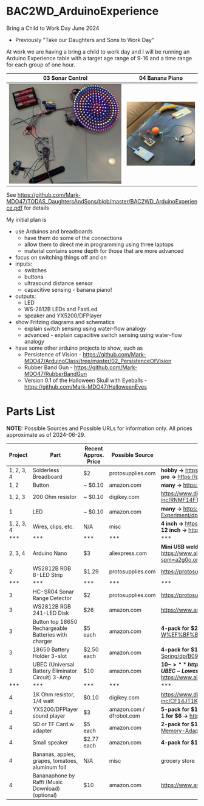 # BAC2WD_ArduinoExperience
Bring a Child to Work Day June 2024
- Previously "Take our Daughters and Sons to Work Day"

At work we are having a bring a child to work day and I will be running an Arduino Experience table with a target age range of 9-16 and a time range for each group of one hour.

| 03 Sonar Control | 04 Banana Piano |
| --- | --- |
| ![alt text](https://github.com/Mark-MDO47/TODAS_DaughtersAndSons/blob/master/resources/images/03_SonarControlSetup.jpg "Setup for project 03 Sonar Control") | ![alt text](https://github.com/Mark-MDO47/TODAS_DaughtersAndSons/blob/master/resources/images/04_BananaPianoSetup.png "Setup for project 04 Banana Piano") |

See https://github.com/Mark-MDO47/TODAS_DaughtersAndSons/blob/master/BAC2WD_ArduinoExperience.pdf for details

My initial plan is
- use Arduinos and breadboards
  - have them do some of the connections
  - allow them to direct me in programming using three laptops
  - material contains some depth for those that are more advanced
- focus on switching things off and on
- inputs:
  - switches
  - buttons
  - ultrasound distance sensor
  - capacitive sensing - banana piano!
- outputs:
  - LED
  - WS-2812B LEDs and FastLed
  - speaker and YX5200/DFPlayer
- show Fritzing diagrams and schematics
  - explain switch sensing using water-flow analogy
  - advanced - explain capacitive switch sensing using water-flow analogy
- have some other arduino projects to show, such as
  - Persistence of Vision - https://github.com/Mark-MDO47/ArduinoClass/tree/master/02_PersistenceOfVision
  - Rubber Band Gun - https://github.com/Mark-MDO47/RubberBandGun
  - Version 0.1 of the Halloween Skull with Eyeballs - https://github.com/Mark-MDO47/HalloweenEyes

# Parts List
**NOTE:** Possible Sources and Possible URLs for information only. All prices approximate as of 2024-06-29.

| Project | Part | Recent Approx. Price | Possible Source | Possible URL |
| --- | --- | --- | --- | --- |
| 1, 2, 3, 4 | Solderless Breadboard | $2 | protosupplies.com | **hobby ->** https://protosupplies.com/product/breadboard-mb102-400-tie-points<br>**pro ->** https://protosupplies.com/product/solderless-breadboard-400-pro-series |
| 1, 2 | Button | ~ $0.10 | amazon.com | **many ->** https://www.amazon.com/gp/product/B07C7211PJ |
| 1, 2, 3 | 200 Ohm resistor | ~ $0.10 | digikey.com | https://www.digikey.com/en/products/detail/stackpole-electronics-inc/RNMF14FTC200R/2617310 |
| 1 | LED | ~ $0.10 | amazon.com | **many ->** https://www.amazon.com/MCIGICM-Circuit-Assorted-Science-Experiment/dp/B07PG84V17 |
| 1, 2, 3, 4 | Wires, clips, etc. | N/A | misc | **4 inch ->** https://www.amazon.com/gp/product/B07GJ9FLXY<br>**12 inch ->** https://www.amazon.com/gp/product/B07GK179G5 |
| *** | *** | *** | *** | *** |
| 2, 3, 4 | Arduino Nano | $3 | aliexpress.com | **Mini USB welding + Nano Cable ->** https://www.aliexpress.us/item/2255800392785775.html?spm=a2g0o.order_list.order_list_main.5.36f91802YV7UiP&gatewayAdapt=glo2usa |
| 2 | WS2812B RGB 8-LED Strip | $1.29 | protosupplies.com | https://protosupplies.com/product/ws2812-addressable-rgb-led-stick-module/ |
| *** | *** | *** | *** | *** |
| 3 | HC-SR04 Sonar Range Detector | $2 | protosupplies.com | https://protosupplies.com/product/hc-sr04-ultrasonic-range-finder-module/ |
| 3 | WS2812B RGB 241-LED Disk  | $26 | amazon.com | https://www.amazon.com/gp/product/B083VWVP3J |
| 3 | Button top 18650 Rechargeable Batteries with charger | $5 each | amazon.com | **4-pack for $20 ->** https://www.amazon.com/4-Bay-Charger-Universal-W%EF%BF%B5i%EF%BF%B5th-9900mAh/dp/B0B6R3C8FY |
| 3 | 18650 Battery Holder 3-slot | $2.50 each | amazon.com | **4-pack for $10 ->** https://www.amazon.com/11-1V-18650-Battery-Holder-Spring/dp/B09TTJQNLY |
| 3 | UBEC (Universal Battery Eliminator Circuit) 3-Amp | $10 | amazon.com | **$10 ->** https://www.amazon.com/Ship-Hobbywing-Switch-mode-UBEC-Lowest/dp/B008ZNWOYY<br>**$2 ->** https://www.aliexpress.us/item/3256805749908818.html |
| *** | *** | *** | *** | *** |
| 4 | 1K Ohm resistor, 1/4 watt | $0.10 | digikey.com | https://www.digikey.com/en/products/detail/stackpole-electronics-inc/CF14JT1K00/1741314 |
| 4 | YX5200/DFPlayer sound player | $3 | amazon.com / dfrobot.com | **5-pack for $12 clone ->** https://www.amazon.com/gp/product/B07JGWMPTF<br>**1 for $6 ->** https://www.dfrobot.com/product-1121.html |
| 4 | SD or TF Card w adapter | $5 each | amazon.com | **2-pack for $10 32GB ->** https://www.amazon.com/Micro-Center-Class-Memory-Adapter/dp/B07K81Z6DF |
| 4 | Small speaker| $2.77 each | amazon.com | **4-pack for $11.07 ->** https://www.amazon.com/gp/product/B0177ABRQ6 |
| 4 | Bananas, apples, grapes, tomatoes, aluminum foil | N/A | misc | grocery store |
| 4 | Bananaphone by Raffi (Music Download) (optional) | $10 | amazon.com | https://www.amazon.com/gp/product/B005G6Q3AE |

